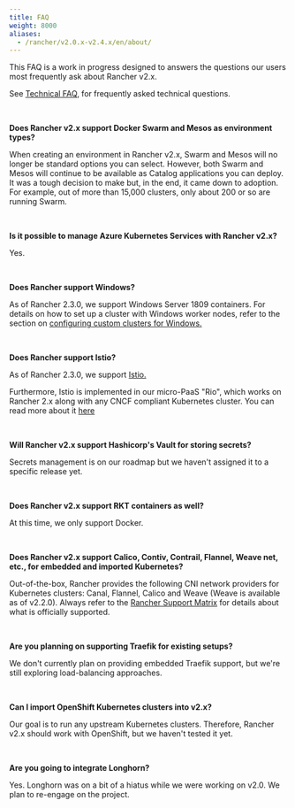 ```yaml
---
title: FAQ
weight: 8000
aliases:
  - /rancher/v2.0.x-v2.4.x/en/about/
---
```


This FAQ is a work in progress designed to answers the questions our users most frequently ask about Rancher v2.x.

See [Technical FAQ]({{<baseurl>}}/rancher/v2.0.x-v2.4.x/en/faq/technical/), for frequently asked technical questions.

<br>

**Does Rancher v2.x support Docker Swarm and Mesos as environment types?**

When creating an environment in Rancher v2.x, Swarm and Mesos will no longer be standard options you can select. However, both Swarm and Mesos will continue to be available as Catalog applications you can deploy. It was a tough decision to make but, in the end, it came down to adoption. For example, out of more than 15,000 clusters, only about 200 or so are running Swarm.

<br>

**Is it possible to manage Azure Kubernetes Services with Rancher v2.x?**

Yes.

<br>

**Does Rancher support Windows?**

As of Rancher 2.3.0, we support Windows Server 1809 containers. For details on how to set up a cluster with Windows worker nodes, refer to the section on [configuring custom clusters for Windows.]({{<baseurl>}}/rancher/v2.0.x-v2.4.x/en/cluster-provisioning/rke-clusters/windows-clusters/)

<br>

**Does Rancher support Istio?**

As of Rancher 2.3.0, we support [Istio.]({{<baseurl>}}/rancher/v2.0.x-v2.4.x/en/cluster-admin/tools/istio/)

Furthermore, Istio is implemented in our micro-PaaS "Rio", which works on Rancher 2.x along with any CNCF compliant Kubernetes cluster. You can read more about it [here](https://rio.io/)

<br>

**Will Rancher v2.x support Hashicorp's Vault for storing secrets?**

Secrets management is on our roadmap but we haven't assigned it to a specific release yet. 

<br>

**Does Rancher v2.x support RKT containers as well?**

At this time, we only support Docker.

<br>

**Does Rancher v2.x support Calico, Contiv, Contrail, Flannel, Weave net, etc., for embedded and imported Kubernetes?**

Out-of-the-box, Rancher provides the following CNI network providers for Kubernetes clusters: Canal, Flannel, Calico and Weave (Weave is available as of v2.2.0).  Always refer to the [Rancher Support Matrix](https://rancher.com/support-maintenance-terms/) for details about what is officially supported.

<br>

**Are you planning on supporting Traefik for existing setups?**

We don't currently plan on providing embedded Traefik support, but we're still exploring load-balancing approaches.

<br>

**Can I import OpenShift Kubernetes clusters into v2.x?**

Our goal is to run any upstream Kubernetes clusters. Therefore, Rancher v2.x should work with OpenShift, but we haven't tested it yet.

<br>

**Are you going to integrate Longhorn?**

Yes. Longhorn was on a bit of a hiatus while we were working on v2.0. We plan to re-engage on the project.